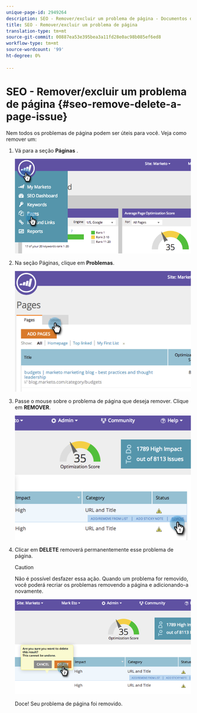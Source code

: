 ```yaml
---
unique-page-id: 2949264
description: SEO - Remover/excluir um problema de página - Documentos do Marketing - Documentação do produto
title: SEO - Remover/excluir um problema de página
translation-type: tm+mt
source-git-commit: 00887ea53e395bea3a11fd28e0ac98b085ef6ed8
workflow-type: tm+mt
source-wordcount: '99'
ht-degree: 0%

---
```



# SEO - Remover/excluir um problema de página {#seo-remove-delete-a-page-issue}

Nem todos os problemas de página podem ser úteis para você. Veja como remover um:

1. Vá para a seção **Páginas** .

   ![](assets/image2014-9-18-14-3a0-3a16.png)

1. Na seção Páginas, clique em **Problemas**.

   ![](assets/image2014-9-18-14-3a0-3a30.png)

1. Passe o mouse sobre o problema de página que deseja remover. Clique em **REMOVER**.

   ![](assets/image2014-9-18-14-3a0-3a38.png)

1. Clicar em **DELETE** removerá permanentemente esse problema de página.

   >[!CAUTION]
   >
   >Não é possível desfazer essa ação. Quando um problema for removido, você poderá recriar os problemas removendo a página e adicionando-a novamente.

   ![](assets/image2014-9-18-14-3a1-3a28.png)

   Doce! Seu problema de página foi removido.

